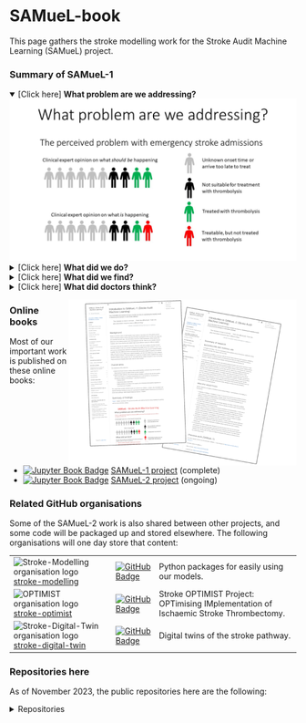 # SAMueL-book

This page gathers the stroke modelling work for the Stroke Audit Machine Learning (SAMueL) project.


### Summary of SAMueL-1


<details open>
<summary>[Click here] <b>What problem are we addressing?</b></summary>
<img src="https://raw.githubusercontent.com/samuel-book/.github/main/images/Slide1.JPG" alt="Summary slide 1">
</details>

<details>
<summary>[Click here] <b>What did we do?</b></summary>
<img src="https://raw.githubusercontent.com/samuel-book/.github/main/images/Slide2.JPG" alt="Summary slide 2">
</details>

<details>
<summary>[Click here] <b>What did we find?</b></summary>
<img src="https://raw.githubusercontent.com/samuel-book/.github/main/images/Slide3.JPG" alt="Summary slide 3">
</details>

<details>
<summary>[Click here] <b>What did doctors think?</b></summary>
<img src="https://raw.githubusercontent.com/samuel-book/.github/main/images/Slide4.JPG" alt="Summary slide 4">
</details>


<a href="https://samuel-book.github.io/samuel-1/introduction/intro.html"><img align="right" src="https://raw.githubusercontent.com/samuel-book/.github/main/images/online_books_400w.png" alt="Screenshots of the online books' front pages"></a>

### Online books

Most of our important work is published on these online books:

+ [![Jupyter Book Badge][jupyterbooks-img]][samuel1-book-link] [SAMueL-1 project][samuel1-book-link] (complete)
+ [![Jupyter Book Badge][jupyterbooks-img]][samuel2-book-link] [SAMueL-2 project][samuel2-book-link] (ongoing)

### Related GitHub organisations

Some of the SAMueL-2 work is also shared between other projects, and some code will be packaged up and stored elsewhere. The following organisations will one day store that content:

| | | |
| --- | --- | --- |
| <img src="https://avatars.githubusercontent.com/u/141143213" alt="Stroke-Modelling organisation logo" height="40"> [stroke-modelling][github-link-stroke-modelling] | [![GitHub Badge][github-img]][github-link-stroke-modelling] | Python packages for easily using our models. | 
| <img src="https://avatars.githubusercontent.com/u/77266176" alt="OPTIMIST organisation logo" height="40"> [stroke-optimist][github-link-stroke-optimist] | [![GitHub Badge][github-img]][github-link-stroke-optimist]  | Stroke OPTIMIST Project: OPTimising IMplementation of Ischaemic Stroke Thrombectomy. | 
| <img src="https://avatars.githubusercontent.com/u/145005029" alt="Stroke-Digital-Twin organisation logo" height="40"> [stroke-digital-twin][github-link-stroke-digital-twin] | [![GitHub Badge][github-img]][github-link-stroke-digital-twin] | Digital twins of the stroke pathway. | 

### Repositories here 

As of November 2023, the public repositories here are the following:

<details>
<summary>Repositories</summary>

| Repository | Description | Tags |
| --- | --- | --- |
| samuel_2_production | Core code for SAMueL-2 | `💻 Modelling` |
| ssnap_production_code | Code for running of SAMueL analysis by SSNAP | `💻 Modelling` |
| stroke_outcome_xgb_shap | XGB model, with SHAP, for stroke outcome | `💻 Modelling` |
| skeleton-pathway-model | Skeleton SimPy stroke pathway model from onset to thrombolysis and thrombectomy | `💻 Modelling` |
| stroke_outcome | Outcome modelling | `💻 Modelling` |
| samuel_causal | Causal analysis and diagrams for the SAMueL project | `💻 Modelling` |
| synthetic_data | Create synthetic data from SAMueL data | `💻 Modelling` |
| model_comparison | A comparison of different model types using SAMueL-1 data  | `💻 Modelling` |
| stroke_unit_demographics | Collating demographic data for emergency stroke unit catchment areas | `🧮 Data prep.` |
| samuel_2_data_prep | SAMUeL_2 data preparation | `🧮 Data prep.` |
| overleaf_stroke_outcome_1 | Open paper on stroke outcome modelling | `🍃 Overleaf`<br>`📜 Paper` | 
| overleaf_samuel_shap_presentation | SHAP presentation | `🍃 Overleaf`<br>`🖼️ Slides` |
| overleaf_shap_paper_2 | SHAP paper focusing on interactions | `🍃 Overleaf`<br>`📜 Paper` | 
| overleaf_shap_paper_1_for_esj | Overleaf_SHAP_paper_1_for_ESJ | `🍃 Overleaf` <br>`📜 Paper` | 
| overleaf_shap_paper_1_short | Overleaf SAMueL SHAP Paper 2 | `🍃 Overleaf`<br>`📜 Paper` | 
| overleaf_samuel_1_contentious_patients | Paper | `🍃 Overleaf`<br>`📜 Paper` | 
| overleaf_shap_pci_jan_2023 | Patient and carers meeting Jan 2023 | `🍃 Overleaf`<br>`🖼️ Slides` |
| overleaf_shap_paper_1_long | Shap paper 1 - long - preprint | `🍃 Overleaf`<br>`📜 Paper` | 
| overleaf_stakeholder_cambridge_icb_dec_2022 | Presentation to the Cambridge and Peterborough Integrated Care Board (Health Inequalities) | `🍃 Overleaf`<br>`🖼️ Slides` |
| overleaf_advisory_group_nov_2022 | SAMueL Advisory Group November 2022 | `🍃 Overleaf`<br>`🖼️ Slides` |
| overleaf_samuel_overview | Overleaf beamer slides for an overview of SAMueL, originally made for an HSMA talk in November 2022. | `🍃 Overleaf`<br>`🖼️ Slides` |
| overleaf_coproduction_workshop_1 | Coproduction workshop slides | `🍃 Overleaf`<br>`🖼️ Slides` |
| overleaf_samuel_pci_oct_2022 | pci slides | `🍃 Overleaf`<br>`🖼️ Slides` |
| samuel_shap_paper_2 | Continuing exploratory work with Shap using SAMueL-1 data | `📜 Paper` | 
| samuel_shap_paper_1 | Exploratory work with Shap using SAMueL-1 data | `📜 Paper` | 
| streamlit_combo_stroke | Combined the existing stroke streamlit apps into one multipage app | `🎮 Streamlit app` |
| streamlit_pathway_improvement | Streamlit app for pathway improvement data |  `🎮 Streamlit app` |
| streamlit_stroke_treatment_ml | Streamlit app for machine learning model to predict treatment given to emergency stroke patients |  `🎮 Streamlit app` |
| streamlit_descriptive_stats | Streamlit app for descriptive statistics for each stroke team in the SAMuEL project |  `🎮 Streamlit app` |
| streamlit_map_lsoa_outcomes | Test app for maps in streamlit | `🎮 Streamlit app` |
| stroke_outcome_app | Streamlit app for stroke outcome modelling | `🎮 Streamlit app` |
| samuel-2-reference | A repository of general reference documents for the SAMueL-2 project | `📎 Admin` |
| samuel-1 | (blank)  | `🕮 Online book` |
| samuel-2 | Jupyter book for SAMueL-2 project | `🕮 Online book` |
| .github | For this organisation's README etc. | `📎 Admin` |
| causal_inference_basics | Basics of causal inference | `🧪 Test` |
| smote-variation | Variation of SMOTE | `🧪 Test` |
| import_from_relative_path | Demo to show how to import a module from a package in a different directory | `🧪 Test` |

</details>

[jupyterbooks-img]: https://jupyterbook.org/badge.svg
[samuel1-book-link]: https://samuel-book.github.io/samuel-1/introduction/intro.html
[samuel2-book-link]: https://samuel-book.github.io/samuel-2/introduction/intro.html

[github-img]: https://img.shields.io/badge/github-%23121011.svg?style=for-the-badge&logo=github&logoColor=white
[github-link-stroke-modelling]: https://github.com/stroke-modelling/
[github-link-stroke-optimist]: https://github.com/stroke-optimist/
[github-link-stroke-digital-twin]: https://github.com/stroke-digital-twin/
